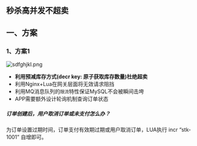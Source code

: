 ## 秒杀高并发不超卖
## 一、方案
### 1、方案1
![sdfghjkl.png](https://pic.imgdb.cn/item/61dfd90a2ab3f51d9154df58.png)

* **利用预减库存方式(decr key: 原子获取库存数量)杜绝超卖**
* 利用Nginx+Lua在网关层面将无效请求阻挡
* 利用MQ消息队列的`限流`特性保证MySQL不会被瞬间击垮
* APP需要额外设计轮询机制查询订单状态

##### 订单创建后，用户取消订单或未支付怎么办？
为订单设置过期时间，订单支付有效期过期或用户取消订单，LUA执行 incr “stk-1001” 自增即可。